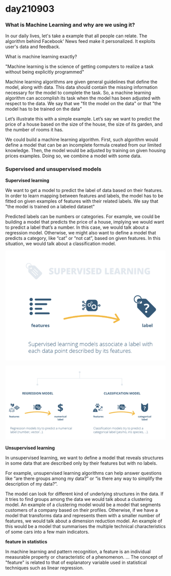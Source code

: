 # day210903

### What is Machine Learning and why are we using it?

In our daily lives, let's take a example that all people can relate. The algorithm behind Facebook' News feed make it personalized. It exploits user's data and feedback.

What is machine learning exactly?

"Machine learning is the science of getting computers to realize a task without being explicitly programmed"

Machine learning algorithms are given general guidelines that define the model, along with data. This data should contain the missing information necessary for the model to complete the task. So, a machine learning algorithm can accomplish its task when the model has been adjusted with respect to the data. We say that we "fit the model on the data" or that "the model has to be trained on the data"

Let’s illustrate this with a simple example. Let’s say we want to predict the price of a house based on the size of the house, the size of its garden, and the number of rooms it has.

We could build a machine learning algorithm. First, such algorithm would define a model that can be an incomplete formula created from our limited knowledge. Then, the model would be adjusted by training on given housing prices examples. Doing so, we combine a model with some data.

### Supervised and unsupervised models

**Supervised learning**

We want to get a model to predict the label of data based on their features. In order to learn mapping between features and labels, the model has to be fitted on given examples of features with their related labels. We say that "the model is trained on a labeled dataset"

Predicted labels can be numbers or categories. For example, we could be building a model that predicts the price of a house, implying we would want to predict a label that’s a number. In this case, we would talk about a regression model. Otherwise, we might also want to define a model that predicts a category, like “cat” or “not cat”, based on given features. In this situation, we would talk about a classification model.

![Untitled](day210903%207a36381d443549438bedcd83824852c6/Untitled.png)

![Untitled](day210903%207a36381d443549438bedcd83824852c6/Untitled%201.png)

**Unsupervised learning**

In unsupervised learning, we want to define a model that reveals structures in some data that are described only by their features but with no labels.

For example, unsupervised learning algorithms can help answer questions like “are there groups among my data?” or “is there any way to simplify the description of my data?”.

The model can look for different kind of underlying structures in the data. If it tries to find groups among the data we would talk about a clustering model. An example of a clustering model would be a model that segments customers of a company based on their profiles. Otherwise, if we have a model that transforms data and represents them with a smaller number of features, we would talk about a dimension reduction model. An example of this would be a model that summarises the multiple technical characteristics of some cars into a few main indicators.

**feature in statistics**

In machine learning and pattern recognition, a feature is an individual measurable property or characteristic of a phenomenon. ... The concept of "feature" is related to that of explanatory variable used in statistical techniques such as linear regression.